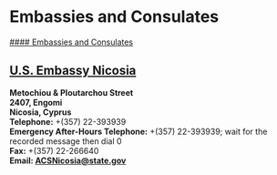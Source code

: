 # Embassies and Consulates

[#### Embassies and Consulates](javascript:void(0); "Embassies and Consulates")

## [U.S. Embassy Nicosia](https://cy.usembassy.gov/)

**Metochiou & Ploutarchou Street  
2407, Engomi  
Nicosia, Cyprus  
Telephone:** +(357) 22-393939  
**Emergency After-Hours Telephone:** +(357) 22-393939; wait for the recorded message then dial 0  
**Fax:** +(357) 22-266640  
**Email: [ACSNicosia@state.gov](mailto:ACSNicosia@state.gov)**
